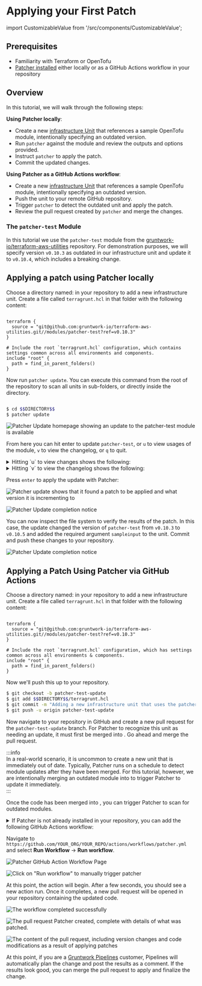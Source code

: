 # Applying your First Patch
import CustomizableValue from '/src/components/CustomizableValue';

## Prerequisites
* Familiarity with Terraform or OpenTofu  
* [Patcher installed](/2.0/docs/patcher/installation/) either locally or as a GitHub Actions workflow in your repository  

## Overview

In this tutorial, we will walk through the following steps:  

**Using Patcher locally**:
* Create a new [infrastructure Unit](https://terragrunt.gruntwork.io/docs/getting-started/terminology/#unit) that references a sample OpenTofu module, intentionally specifying an outdated version.  
* Run `patcher` against the module and review the outputs and options provided.  
* Instruct `patcher` to apply the patch.  
* Commit the updated changes.  

**Using Patcher as a GitHub Actions workflow**:
* Create a new [infrastructure Unit](https://terragrunt.gruntwork.io/docs/getting-started/terminology/#unit) that references a sample OpenTofu module, intentionally specifying an outdated version.  
* Push the unit to your remote GitHub repository.  
* Trigger `patcher` to detect the outdated unit and apply the patch.  
* Review the pull request created by `patcher` and merge the changes. 

### The `patcher-test` Module
In this tutorial we use the `patcher-test` module from the [gruntwork-io/terraform-aws-utilities](https://github.com/gruntwork-io/terraform-aws-utilities) repository. For demonstration purposes, we will specify version `v0.10.3` as outdated in our infrastructure unit and update it to `v0.10.4`, which includes a breaking change.  


## Applying a patch using Patcher locally

Choose a directory named: <CustomizableValue id="DIRECTORY" /> in your repository to add a new infrastructure unit. Create a file called `terragrunt.hcl` in that folder with the following content:  

```hcl title="$$DIRECTORY$$/terragrunt.hcl"

terraform {
  source = "git@github.com:gruntwork-io/terraform-aws-utilities.git//modules/patcher-test?ref=v0.10.3"
}

# Include the root `terragrunt.hcl` configuration, which contains settings common across all environments and components.  
include "root" {  
  path = find_in_parent_folders()  
}
```

Now run `patcher update`. You can execute this command from the root of the repository to scan all units in sub-folders, or directly inside the <CustomizableValue id="DIRECTORY" /> directory.  

```bash

$ cd $$DIRECTORY$$
$ patcher update
```


![Patcher Update homepage showing an update to the patcher-test module is available](/img/patcher/tutorials/patcher_update_preview.png)

From here you can hit enter to update `patcher-test`, or `u` to view usages of the module, `v` to view the changelog, or `q` to quit.

<details>
<summary>Hitting `u` to view changes shows the following:</summary>

![The changes page shows every unit that uses the module, and what the most recent version it](/img/patcher/tutorials/patcher_update_usages.png)
</details>

<details>
<summary>Hitting `v` to view the changelog shows the following:</summary>

![The changelog page shows the changelog directly from the upstream module](/img/patcher/tutorials/patcher_update_changelog.png)
</details>

Press `enter` to apply the update with Patcher:

![Patcher update shows that it found a patch to be applied and what version it is incrementing to](/img/patcher/tutorials/patcher_update_in_progress.png)

![Patcher Update completion notice](/img/patcher/tutorials/patcher_update_complete.png)

<!-- spell-checker: disable -->  
You can now inspect the file system to verify the results of the patch. In this case, the update changed the version of `patcher-test` from `v0.10.3` to `v0.10.5` and added the required argument `sampleinput` to the unit. Commit and push these changes to your repository.  
<!-- spell-checker: enable -->  

![Patcher Update completion notice](/img/patcher/tutorials/patcher_update_results.png)  

## Applying a Patch Using Patcher via GitHub Actions  

Choose a directory named: <CustomizableValue id="DIRECTORY" /> in your repository to add a new infrastructure unit. Create a file called `terragrunt.hcl` in that folder with the following content:   
 
```hcl title="$$DIRECTORY$$/terragrunt.hcl"

terraform {
  source = "git@github.com:gruntwork-io/terraform-aws-utilities.git//modules/patcher-test?ref=v0.10.3"
}

# Include the root `terragrunt.hcl` configuration, which has settings common across all environments & components.
include "root" {
  path = find_in_parent_folders()
}
```

Now we'll push this up to your repository.

```bash
$ git checkout -b patcher-test-update
$ git add $$DIRECTORY$$/terragrunt.hcl
$ git commit -m "Adding a new infrastructure unit that uses the patcher-test module"
$ git push -u origin patcher-test-update

```

Now navigate to your repository in GitHub and create a new pull request for the `patcher-test-update` branch. For Patcher to recognize this unit as needing an update, it must first be merged into <CustomizableValue id='main' />. Go ahead and merge the pull request.

:::info  
In a real-world scenario, it is uncommon to create a new unit that is immediately out of date. Typically, Patcher runs on a schedule to detect module updates after they have been merged. For this tutorial, however, we are intentionally merging an outdated module into <CustomizableValue id='main' /> to trigger Patcher to update it immediately.  
:::

Once the code has been merged into <CustomizableValue id='main' />, you can trigger Patcher to scan for outdated modules.

<details>  
<summary>If Patcher is not already installed in your repository, you can add the following GitHub Actions workflow:</summary>  

```yaml title=".github/workflows/patcher.yml"

name: Patcher - Update Dependencies

on:
  pull_request_target:
    types:
      - closed
    branches:
      - $$main$$
  workflow_dispatch:

permissions:
  contents: write

jobs:
  update:
    runs-on: ubuntu-latest
    steps:
      - uses: actions/checkout@v4

      - uses: gruntwork-io/patcher-action@v2
        with:
          # If you're not sure what token to use here, reach out to Gruntwork support for guidance.
          github_token: ${{ secrets.GRUNTWORK_TOKEN }}
          pull_request_branch: patcher/update-dependencies
          pull_request_title: "Patcher: Update dependencies"
          spec_file: ""
```
</details>

Navigate to `https://github.com/YOUR_ORG/YOUR_REPO/actions/workflows/patcher.yml` and select **Run Workflow** -> **Run workflow**.  

![Patcher GitHub Action Workflow Page](/img/patcher/tutorials/patcher_gh_update_action_page.png)  

![Click on "Run workflow" to manually trigger patcher](/img/patcher/tutorials/patcher_gh_update_action_button.png)  

At this point, the action will begin. After a few seconds, you should see a new action run. Once it completes, a new pull request will be opened in your repository containing the updated code.  

![The workflow completed successfully](/img/patcher/tutorials/patcher_gh_update_action_complete.png)  

![The pull request Patcher created, complete with details of what was patched.](/img/patcher/tutorials/patcher_gh_update_action_pr.png)  

![The content of the pull request, including version changes and code modifications as a result of applying patches](/img/patcher/tutorials/patcher_gh_update_action_pr_diff.png)  

At this point, if you are a [Gruntwork Pipelines](/2.0/docs/pipelines/concepts/overview) customer, Pipelines will automatically plan the change and post the results as a comment. If the results look good, you can merge the pull request to apply and finalize the change.  
